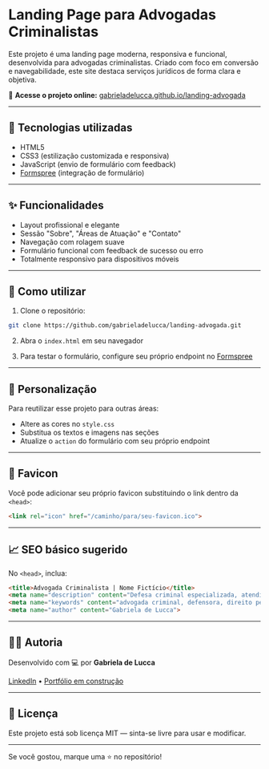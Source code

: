 # Landing Page para Advogadas Criminalistas

Este projeto é uma landing page moderna, responsiva e funcional, desenvolvida para advogadas criminalistas. Criado com foco em conversão e navegabilidade, este site destaca serviços jurídicos de forma clara e objetiva.


🔗 **Acesse o projeto online:** [gabrieladelucca.github.io/landing-advogada](https://gabrieladelucca.github.io/landing-advogada)

---

## 🚀 Tecnologias utilizadas

- HTML5
- CSS3 (estilização customizada e responsiva)
- JavaScript (envio de formulário com feedback)
- [Formspree](https://formspree.io) (integração de formulário)

---

## ✨ Funcionalidades

- Layout profissional e elegante
- Sessão "Sobre", "Áreas de Atuação" e "Contato"
- Navegação com rolagem suave
- Formulário funcional com feedback de sucesso ou erro
- Totalmente responsivo para dispositivos móveis

---

## 🧩 Como utilizar

1. Clone o repositório:

```bash
git clone https://github.com/gabrieladelucca/landing-advogada.git
```

2. Abra o `index.html` em seu navegador

3. Para testar o formulário, configure seu próprio endpoint no [Formspree](https://formspree.io)

---

## 🧠 Personalização

Para reutilizar esse projeto para outras áreas:

- Altere as cores no `style.css`
- Substitua os textos e imagens nas seções
- Atualize o `action` do formulário com seu próprio endpoint

---

## 📌 Favicon

Você pode adicionar seu próprio favicon substituindo o link dentro da `<head>`:
```html
<link rel="icon" href="/caminho/para/seu-favicon.ico">
```

---

## 📈 SEO básico sugerido

No `<head>`, inclua:
```html
<title>Advogada Criminalista | Nome Fictício</title>
<meta name="description" content="Defesa criminal especializada, atendimento humano e ágil. Conheça nossos serviços jurídicos." />
<meta name="keywords" content="advogada criminal, defensora, direito penal, consultoria jurídica">
<meta name="author" content="Gabriela de Lucca">
```

---

## 🧑‍💻 Autoria

Desenvolvido com 💻 por **Gabriela de Lucca**

[LinkedIn](https://www.linkedin.com/in/gabrieladelucca) • [Portfólio em construção](https://gabrieladelucca.github.io/portfolio-gabrieladelucca)

---

## 📄 Licença

Este projeto está sob licença MIT — sinta-se livre para usar e modificar.

---

Se você gostou, marque uma ⭐ no repositório!

